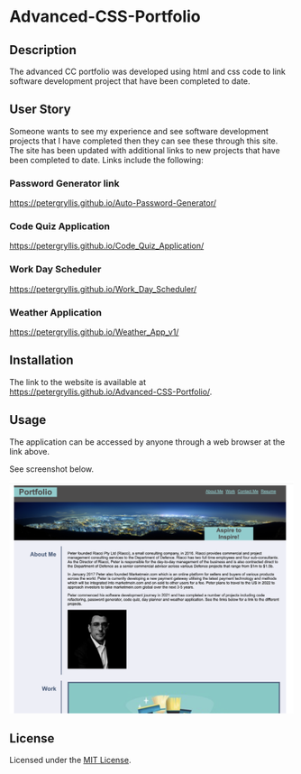 # Advanced-CSS-Portfolio

## Description
The advanced CC portfolio was developed using html and css code to link software development project that have been completed to date. 

## User Story
Someone wants to see my experience and see software development projects that I have completed then they can see these through this site. The site has been updated with additional links to new projects that have been completed to date. Links include the following:

### Password Generator link
https://petergryllis.github.io/Auto-Password-Generator/

### Code Quiz Application
https://petergryllis.github.io/Code_Quiz_Application/

### Work Day Scheduler
https://petergryllis.github.io/Work_Day_Scheduler/

### Weather Application
https://petergryllis.github.io/Weather_App_v1/

## Installation
The link to the website is available at https://petergryllis.github.io/Advanced-CSS-Portfolio/.

## Usage

The application can be accessed by anyone through a web browser at the link above.

See screenshot below.

![Screenshot](assets/Artefacts/Screenshot.png)

## License
Licensed under the [MIT License](LICENSE).
